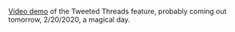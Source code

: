 <a href="https://www.youtube.com/watch?v=r1orcP9Vj2E">Video demo</a> of the Tweeted Threads feature, probably coming out tomorrow, 2/20/2020, a magical day. 
